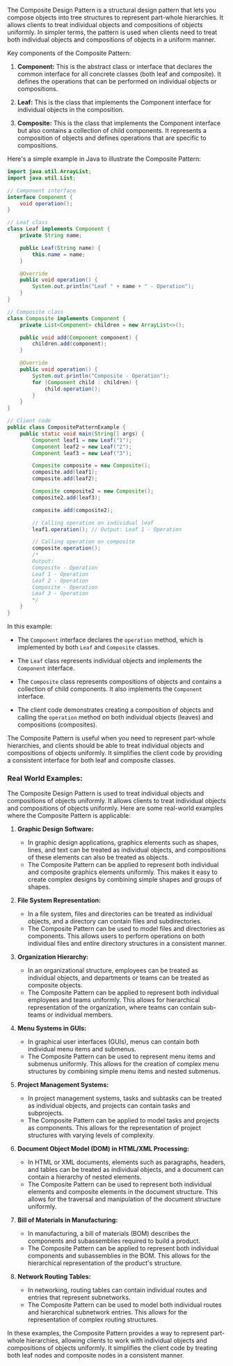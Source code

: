The Composite Design Pattern is a structural design pattern that lets you compose objects into tree structures to represent part-whole hierarchies. It allows clients to treat individual objects and compositions of objects uniformly. In simpler terms, the pattern is used when clients need to treat both individual objects and compositions of objects in a uniform manner.

Key components of the Composite Pattern:

1. **Component:** This is the abstract class or interface that declares the common interface for all concrete classes (both leaf and composite). It defines the operations that can be performed on individual objects or compositions.

2. **Leaf:** This is the class that implements the Component interface for individual objects in the composition.

3. **Composite:** This is the class that implements the Component interface but also contains a collection of child components. It represents a composition of objects and defines operations that are specific to compositions.

Here's a simple example in Java to illustrate the Composite Pattern:

```java
import java.util.ArrayList;
import java.util.List;

// Component interface
interface Component {
    void operation();
}

// Leaf class
class Leaf implements Component {
    private String name;

    public Leaf(String name) {
        this.name = name;
    }

    @Override
    public void operation() {
        System.out.println("Leaf " + name + " - Operation");
    }
}

// Composite class
class Composite implements Component {
    private List<Component> children = new ArrayList<>();

    public void add(Component component) {
        children.add(component);
    }

    @Override
    public void operation() {
        System.out.println("Composite - Operation");
        for (Component child : children) {
            child.operation();
        }
    }
}

// Client code
public class CompositePatternExample {
    public static void main(String[] args) {
        Component leaf1 = new Leaf("1");
        Component leaf2 = new Leaf("2");
        Component leaf3 = new Leaf("3");

        Composite composite = new Composite();
        composite.add(leaf1);
        composite.add(leaf2);

        Composite composite2 = new Composite();
        composite2.add(leaf3);

        composite.add(composite2);

        // Calling operation on individual leaf
        leaf1.operation(); // Output: Leaf 1 - Operation

        // Calling operation on composite
        composite.operation();
        /*
        Output:
        Composite - Operation
        Leaf 1 - Operation
        Leaf 2 - Operation
        Composite - Operation
        Leaf 3 - Operation
        */
    }
}
```

In this example:

- The `Component` interface declares the `operation` method, which is implemented by both `Leaf` and `Composite` classes.

- The `Leaf` class represents individual objects and implements the `Component` interface.

- The `Composite` class represents compositions of objects and contains a collection of child components. It also implements the `Component` interface.

- The client code demonstrates creating a composition of objects and calling the `operation` method on both individual objects (leaves) and compositions (composites).

The Composite Pattern is useful when you need to represent part-whole hierarchies, and clients should be able to treat individual objects and compositions of objects uniformly. It simplifies the client code by providing a consistent interface for both leaf and composite classes.

### Real World Examples:

The Composite Design Pattern is used to treat individual objects and compositions of objects uniformly. It allows clients to treat individual objects and compositions of objects uniformly. Here are some real-world examples where the Composite Pattern is applicable:

1. **Graphic Design Software:**
   - In graphic design applications, graphics elements such as shapes, lines, and text can be treated as individual objects, and compositions of these elements can also be treated as objects.
   - The Composite Pattern can be applied to represent both individual and composite graphics elements uniformly. This makes it easy to create complex designs by combining simple shapes and groups of shapes.

2. **File System Representation:**
   - In a file system, files and directories can be treated as individual objects, and a directory can contain files and subdirectories.
   - The Composite Pattern can be used to model files and directories as components. This allows users to perform operations on both individual files and entire directory structures in a consistent manner.

3. **Organization Hierarchy:**
   - In an organizational structure, employees can be treated as individual objects, and departments or teams can be treated as composite objects.
   - The Composite Pattern can be applied to represent both individual employees and teams uniformly. This allows for hierarchical representation of the organization, where teams can contain sub-teams or individual members.

4. **Menu Systems in GUIs:**
   - In graphical user interfaces (GUIs), menus can contain both individual menu items and submenus.
   - The Composite Pattern can be used to represent menu items and submenus uniformly. This allows for the creation of complex menu structures by combining simple menu items and nested submenus.

5. **Project Management Systems:**
   - In project management systems, tasks and subtasks can be treated as individual objects, and projects can contain tasks and subprojects.
   - The Composite Pattern can be applied to model tasks and projects as components. This allows for the representation of project structures with varying levels of complexity.

6. **Document Object Model (DOM) in HTML/XML Processing:**
   - In HTML or XML documents, elements such as paragraphs, headers, and tables can be treated as individual objects, and a document can contain a hierarchy of nested elements.
   - The Composite Pattern can be used to represent both individual elements and composite elements in the document structure. This allows for the traversal and manipulation of the document structure uniformly.

7. **Bill of Materials in Manufacturing:**
   - In manufacturing, a bill of materials (BOM) describes the components and subassemblies required to build a product.
   - The Composite Pattern can be applied to represent both individual components and subassemblies in the BOM. This allows for the hierarchical representation of the product's structure.

8. **Network Routing Tables:**
   - In networking, routing tables can contain individual routes and entries that represent subnetworks.
   - The Composite Pattern can be used to model both individual routes and hierarchical subnetwork entries. This allows for the representation of complex routing structures.

In these examples, the Composite Pattern provides a way to represent part-whole hierarchies, allowing clients to work with individual objects and compositions of objects uniformly. It simplifies the client code by treating both leaf nodes and composite nodes in a consistent manner.